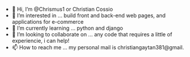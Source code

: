 - 👋 Hi, I’m @Chrismus1 or Christian Cossio
- 👀 I’m interested in ... build front and back-end web pages, and applications for e-commerce
- 🌱 I’m currently learning ... python and django
- 💞️ I’m looking to collaborate on ... any code that requires a little of experiencie, i can help!
- 📫 How to reach me ... my personal mail is christiangaytan381@gmail.

<!---
Chrismus1/Chrismus1 is a ✨ special ✨ repository because its `README.md` (this file) appears on your GitHub profile.
You can click the Preview link to take a look at your changes.
--->
